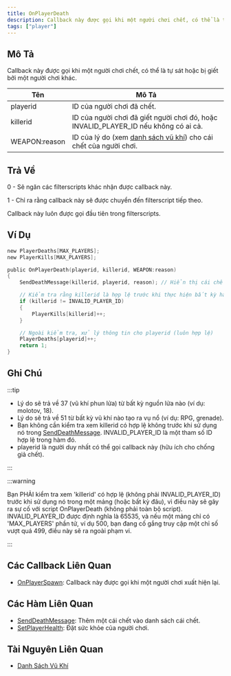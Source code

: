 ```yaml
---
title: OnPlayerDeath
description: Callback này được gọi khi một người chơi chết, có thể là tự sát hoặc bị giết bởi một người chơi khác.
tags: ["player"]
---
```


## Mô Tả

Callback này được gọi khi một người chơi chết, có thể là tự sát hoặc bị giết bởi một người chơi khác.

| Tên             | Mô Tả                                                                                       |
| ---------------- | ------------------------------------------------------------------------------------------ |
| playerid         | ID của người chơi đã chết.                                                                 |
| killerid         | ID của người chơi đã giết người chơi đó, hoặc INVALID_PLAYER_ID nếu không có ai cả.       |
| WEAPON:reason    | ID của lý do (xem [danh sách vũ khí](../resources/weaponids)) cho cái chết của người chơi. |

## Trả Về

0 - Sẽ ngăn các filterscripts khác nhận được callback này.

1 - Chỉ ra rằng callback này sẽ được chuyển đến filterscript tiếp theo.

Callback này luôn được gọi đầu tiên trong filterscripts.

## Ví Dụ

```c
new PlayerDeaths[MAX_PLAYERS];
new PlayerKills[MAX_PLAYERS];

public OnPlayerDeath(playerid, killerid, WEAPON:reason)
{
    SendDeathMessage(killerid, playerid, reason); // Hiển thị cái chết trong killfeed

    // Kiểm tra rằng killerid là hợp lệ trước khi thực hiện bất kỳ hành động nào với nó
    if (killerid != INVALID_PLAYER_ID)
    {
        PlayerKills[killerid]++;
    }

    // Ngoài kiểm tra, xử lý thông tin cho playerid (luôn hợp lệ)
    PlayerDeaths[playerid]++;
    return 1;
}
```

## Ghi Chú

:::tip

- Lý do sẽ trả về 37 (vũ khí phun lửa) từ bất kỳ nguồn lửa nào (ví dụ: molotov, 18).
- Lý do sẽ trả về 51 từ bất kỳ vũ khí nào tạo ra vụ nổ (ví dụ: RPG, grenade).
- Bạn không cần kiểm tra xem killerid có hợp lệ không trước khi sử dụng nó trong [SendDeathMessage](../functions/SendDeathMessage). INVALID_PLAYER_ID là một tham số ID hợp lệ trong hàm đó.
- playerid là người duy nhất có thể gọi callback này (hữu ích cho chống giả chết).

:::

:::warning

Bạn PHẢI kiểm tra xem 'killerid' có hợp lệ (không phải INVALID_PLAYER_ID) trước khi sử dụng nó trong một mảng (hoặc bất kỳ đâu), vì điều này sẽ gây ra sự cố với script OnPlayerDeath (không phải toàn bộ script). INVALID_PLAYER_ID được định nghĩa là 65535, và nếu một mảng chỉ có 'MAX_PLAYERS' phần tử, ví dụ 500, bạn đang cố gắng truy cập một chỉ số vượt quá 499, điều này sẽ ra ngoài phạm vi.

:::

## Các Callback Liên Quan

- [OnPlayerSpawn](OnPlayerSpawn): Callback này được gọi khi một người chơi xuất hiện lại.

## Các Hàm Liên Quan

- [SendDeathMessage](../functions/SendDeathMessage): Thêm một cái chết vào danh sách cái chết.
- [SetPlayerHealth](../functions/SetPlayerHealth): Đặt sức khỏe của người chơi.

## Tài Nguyên Liên Quan

- [Danh Sách Vũ Khí](../resources/weaponids)